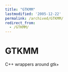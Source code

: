 ```yaml
---
title: "GTKMM"
lastmodified: '2005-12-22'
permalink: /archived/GTKMM/
redirect_from:
  - /GTKMM/
---
```


GTKMM
=====

C++ wrappers around gtk+

